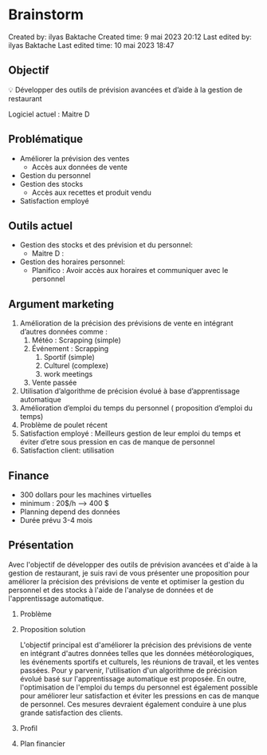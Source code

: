 # Brainstorm

Created by: ilyas Baktache
Created time: 9 mai 2023 20:12
Last edited by: ilyas Baktache
Last edited time: 10 mai 2023 18:47

## Objectif

<aside>
💡 Développer des outils de prévision avancées et d’aide à la gestion de restaurant

</aside>

Logiciel actuel : Maitre D

## Problématique

- Améliorer la prévision des ventes
    - Accès aux données de vente
- Gestion du personnel
- Gestion des stocks
    - Accès aux recettes et produit vendu
- Satisfaction employé

## Outils actuel

- Gestion des stocks et des prévision et du personnel:
    - Maitre D :
- Gestion des horaires personnel:
    - Planifico : Avoir accès aux horaires et communiquer avec le personnel

## Argument marketing

1. Amélioration de la précision des prévisions de vente en intégrant d’autres données comme :
    1. Météo : Scrapping (simple)
    2. Événement : Scrapping
        1. Sportif (simple)
        2. Culturel (complexe)
        3. work meetings
    3. Vente passée
2. Utilisation d’algorithme de précision évolué à base d’apprentissage automatique
3. Amélioration d’emploi du temps du personnel ( proposition d’emploi du temps)
4. Problème de poulet récent 
5. Satisfaction employé : Meilleurs gestion de leur emploi du temps et éviter d’etre sous pression en cas de manque de personnel
6. Satisfaction client: utilisation 

## Finance

- 300 dollars pour les machines virtuelles
- minimum : 20$/h —> 400 $
- Planning depend des données
- Durée prévu 3-4 mois

## Présentation

Avec l'objectif de développer des outils de prévision avancées et d'aide à la gestion de restaurant, je suis ravi de vous présenter une proposition pour améliorer la précision des prévisions de vente et optimiser la gestion du personnel et des stocks à l'aide de l'analyse de données et de l'apprentissage automatique.

1. Problème
2. Proposition solution
    
    L'objectif principal est d'améliorer la précision des prévisions de vente en intégrant d'autres données telles que les données météorologiques, les événements sportifs et culturels, les réunions de travail, et les ventes passées. Pour y parvenir, l'utilisation d'un algorithme de précision évolué basé sur l'apprentissage automatique est proposée. En outre, l'optimisation de l'emploi du temps du personnel est également possible pour améliorer leur satisfaction et éviter les pressions en cas de manque de personnel. Ces mesures devraient également conduire à une plus grande satisfaction des clients.
    
3. Profil 
4. Plan financier
